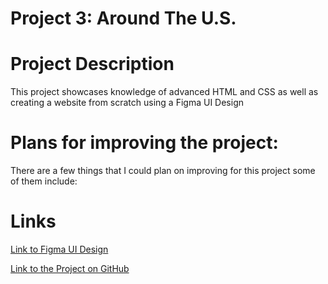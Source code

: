 # Project 3: Around The U.S.

# Project Description

This project showcases knowledge of advanced HTML and CSS as well as creating a website from scratch using a Figma UI Design

# Plans for improving the project:

There are a few things that I could plan on improving for this project some of them include:

# Links

[Link to Figma UI Design](https://www.figma.com/design/ii4xxsJ0ghevUOcssTlHZv/Sprint-3%3A-Around-the-US?node-id=6432-147&t=8kqfcnrG4wRCZuHf-0)

[Link to the Project on GitHub](https://torimartins27.github.io/se_project_aroundtheus)
